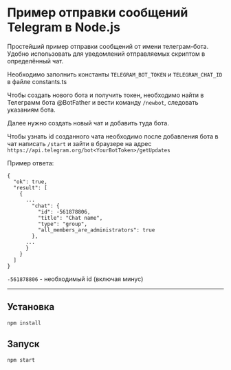 # Пример отправки сообщений Telegram в Node.js

Простейший пример отправки сообщений от имени телеграм-бота. Удобно использовать
для уведомлений отправляемых скриптом в определённый чат.

Необходимо заполнить константы `TELEGRAM_BOT_TOKEN` и `TELEGRAM_CHAT_ID` в файле
constants.ts

Чтобы создать нового бота и получить токен, необходимо найти в Телеграмм бота
@BotFather и вести команду `/newbot`, следовать указаниям бота.

Далее нужно создать новый чат и добавить туда бота.

Чтобы узнать id созданного чата необходимо после добавления бота в чат написать
`/start` и зайти в браузере на адрес
`https://api.telegram.org/bot<YourBotToken>/getUpdates`

Пример ответа:

```
{
  "ok": true,
  "result": [
    {
      ...
        "chat": {
          "id": -561878806,
          "title": "Chat name",
          "type": "group",
          "all_members_are_administrators": true
        },
      ...
      }
    }
  ]
}
```

`-561878806` - необходимый id (включая минус)

---

## Установка

```
npm install
```

## Запуск

```
npm start
```
